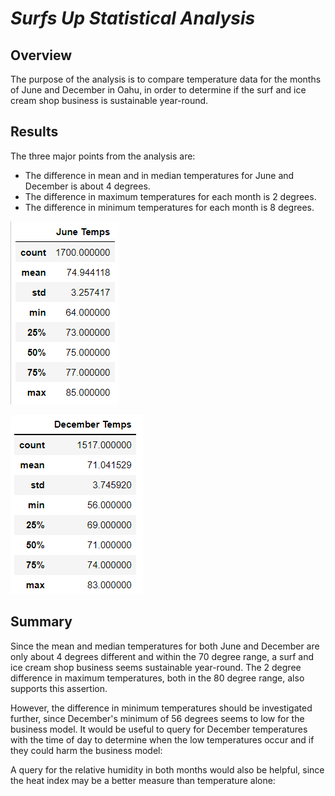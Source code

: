 # *Surfs Up Statistical Analysis*

## Overview

The purpose of the analysis is to compare temperature data for the months of June and December in Oahu, in order to determine if the surf and ice cream shop business is sustainable year-round.

## Results

The three major points from the analysis are:
- The difference in mean and in median temperatures for June and December is about 4 degrees.
- The difference in maximum temperatures for each month is 2 degrees.
- The difference in minimum temperatures for each month is 8 degrees.

![](Resources/jun_temps_summary.PNG)

![](Resources/dec_temps_summary.PNG)

## Summary 
Since the mean and median temperatures for both June and December are only about 4 degrees different and within the 70 degree range, a surf and ice cream shop business seems sustainable year-round. The 2 degree difference in maximum temperatures, both in the 80 degree range, also supports this assertion.

However, the difference in minimum temperatures should be investigated further, since December's minimum of 56 degrees seems to low for the business model. It would be useful to query for December temperatures with the time of day to determine when the low temperatures occur and if they could harm the business model:



A query for the relative humidity in both months would also be helpful, since the heat index may be a better measure than temperature alone:




